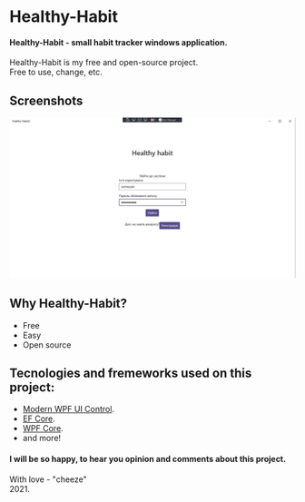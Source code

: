 # Healthy-Habit
#### Healthy-Habit - small habit tracker windows application.
Healthy-Habit is my free and open-source project.  
Free to use, change, etc.  

## Screenshots
![InterfaceScreenshot1](https://github.com/mynameischeezee/Healthy-Habit/blob/master/HealthyHabit.View/.misc/Screenshots/Screenshot_1.jpg?raw=true)


## Why Healthy-Habit?  
- Free  
- Easy  
- Open source  
  
  
  
  
## Tecnologies and fremeworks used on this project:  
- [Modern WPF UI Control](https://github.com/Kinnara/ModernWpf/).    
- [EF Core](https://github.com/dotnet/efcore).    
- [WPF Core](https://github.com/dotnet/wpf).  
- and more!
  
  
  
#### I will be so happy, to hear you opinion and comments about this project.
  
With love - "cheeze"  
2021.
